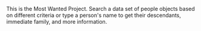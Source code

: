 This is the Most Wanted Project. 
Search a data set of people objects based on different criteria or type a person's name to get their descendants, immediate family, and more information.